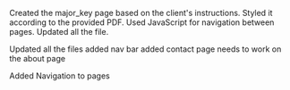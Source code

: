 Created the major_key page based on the client's instructions.
Styled it according to the provided PDF. 
Used JavaScript for navigation between pages. 
Updated all the file.

Updated all the files
added nav bar
added contact page
needs to work on the about page

Added Navigation to pages
